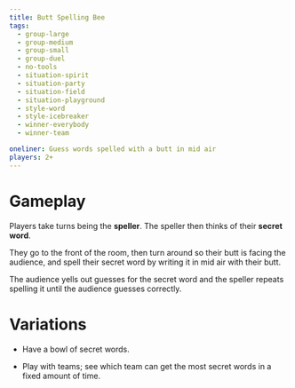 ```yaml
---
title: Butt Spelling Bee
tags:
  - group-large
  - group-medium
  - group-small
  - group-duel
  - no-tools
  - situation-spirit
  - situation-party
  - situation-field
  - situation-playground
  - style-word
  - style-icebreaker
  - winner-everybody
  - winner-team

oneliner: Guess words spelled with a butt in mid air
players: 2+
---
```

# Gameplay

Players take turns being the **speller**. The speller then thinks of their
**secret word**.

They go to the front of the room, then turn around so their butt is facing the
audience, and spell their secret word by writing it in mid air with their butt.

The audience yells out guesses for the secret word and the speller repeats
spelling it until the audience guesses correctly.

# Variations

- Have a bowl of secret words.

- Play with teams; see which team can get the most secret words in a fixed
  amount of time.
